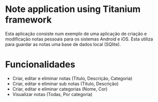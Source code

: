 # Note application using Titanium framework

Esta aplicação consiste num exemplo de uma aplicação de criação e modificação notas pessoais para os sistemas Android e iOS. Esta utiliza para guardar as notas uma base de dados local (SQlite).

# Funcionalidades
- Criar, editar e eliminar notas (Titulo, Descrição, Categoria)
- Criar, editar e eliminar sub notas (Titulo, Descrição)
- Criar, editar e eliminar categorias (Nome, Cor)
- Visualizar notas (Todas, Por categoria)
